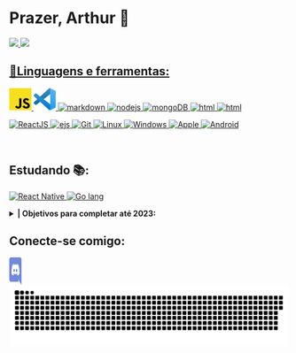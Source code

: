 # Prazer, Arthur 👋

<div>
  <a href="https://github.com/Strike21">
  <img height="180em" src="https://github-readme-stats.vercel.app/api?username=Strike21&show_icons=true&theme=radical&include_all_commits=true&count_private=true"/>
  <img height="180em" src="https://github-readme-stats.vercel.app/api/top-langs/?username=strike21&layout=compact&theme=radical&count_private=true"/>

<div>


## 🔨Linguagens e ferramentas:


<p align="left">
<a href="https://developer.mozilla.org/en-US/docs/Web/JavaScript" target="_blank"> <img src="https://raw.githubusercontent.com/DiogoMarques2003/DiogoMarques2003/b931474e37b6cc318a15c243804ad4bc4b9bd441/.github/logos/javascript.svg" alt="javascript" width="40" height="40"/> </a> 
<a href="https://www.lua.org/docs.html" target="_blank"> 
<a href="https://code.visualstudio.com/" target="_blank"> <img src="https://raw.githubusercontent.com/DiogoMarques2003/DiogoMarques2003/b931474e37b6cc318a15c243804ad4bc4b9bd441/.github/logos/visual-studio-code.svg" alt="vscode" width="40" height="40"/> </a> 
<a href="https://www.markdownguide.org/"  target="_blank"> <img src="https://upload.wikimedia.org/wikipedia/commons/thumb/4/48/Markdown-mark.svg/1280px-Markdown-mark.svg.png" alt="markdown" width="40" height=""/> </a>
<a href="https://nodejs.org" target="_blank"> <img src="https://cdn.jsdelivr.net/gh/devicons/devicon/icons/nodejs/nodejs-original.svg" alt="nodejs" width="40" height="40"/> </a> 
<a href="https://docs.mongodb.com/" target="_blank"> <img src="https://cdn.jsdelivr.net/gh/devicons/devicon/icons/mongodb/mongodb-original.svg" alt="mongoDB" width="70" height="40"/> </a>
<a href="https://developer.mozilla.org/pt-BR/docs/Web/HTML" target="_blank"> <img src="https://www.w3.org/html/logo/downloads/HTML5_Badge_512.png" alt="html" width="" height="30"/> </a>
<a href="https://developer.mozilla.org/pt-BR/docs/Web/CSS" target="_blank"> <img src="http://monarchtechnologiesinc.com/assets/images/icons/technologies/logo-css3.png" alt="html" width="" height="38"/> </a>
</p>
<a href="https://ejs.co/" target="_blank"> <img src="https://cdn.icon-icons.com/icons2/2107/PNG/512/file_type_ejs_icon_130626.png" alt="ReactJS" width="" height="38"/> </a>
 <a href="https://pt-br.reactjs.org/" target="_blank"> <img src="https://icons-for-free.com/iconfiles/png/512/design+development+facebook+framework+mobile+react+icon-1320165723839064798.png" alt="ejs" width="" height="45"/> </a>
    <a href="https://git-scm.com/" target="_blank"> <img src="https://cdn.jsdelivr.net/gh/devicons/devicon/icons/git/git-original.svg" alt="Git" width="" height="45"/> </a>
  </a>
  <a href="https://linuxfoundation.org/" target="_blank"> <img src="https://cdn.jsdelivr.net/gh/devicons/devicon/icons/linux/linux-plain.svg" alt="Linux" width="" height="45"/> </a>
  <a href="https://www.microsoft.com/pt-br/windows/" target="_blank"> <img src="https://cdn.jsdelivr.net/gh/devicons/devicon/icons/windows8/windows8-original.svg" alt="Windows" width="" height="45"/> </a>
    <a href="https://www.apple.com/br/" target="_blank"> <img src="https://cdn.jsdelivr.net/gh/devicons/devicon/icons/apple/apple-original.svg" alt="Apple" width="" height="45"/> </a>
    <a href="https://www.android.com/" target="_blank"> <img src="https://cdn.jsdelivr.net/gh/devicons/devicon/icons/android/android-plain.svg" alt="Android" width="" height="45"/> </a>
    

    
  
  
 
</p>
<br>
  
## Estudando 📚: 
 <p align="left">
  <a href="https://reactnative.dev" target="_blank"> <img src="https://appmasters.io/static/react-native-logo-21829a0f16a823088ccbde8e44fb5485.png" alt="React Native" width="" height="45"/> </a>
  <a href="https://golang.org/" target="_blank"> <img src="https://juststickers.in/wp-content/uploads/2016/07/go-programming-language.png" alt="Go lang" width="" height="45"/> </a>
  </p>
  
 
 

<details>
    <summary> <b>| Objetivos para completar até 2023:</b></summary>
    <h3> • Tecnologias:</h3>
    <ul>
        <li>[x] - JavaScript e Node 📦</li>
        <li>[x] - MongoDB 🍃</li>
        <li>[x] - Html e css 💻</li>
        <li>[x] - ReactJS ⚛</li>
        <li>[ ] - React Native ⚛</li>
        <li>[ ] - Firebase 🔥</li>
        <li>[ ] - PHP 🐘</li>
        <li>[ ] - Java ☕</li>
    </ul>
</details>

  
## Conecte-se comigo:
[<img align="left" alt="Strike21 | Discord" width="22px" src="https://raw.githubusercontent.com/DiogoMarques2003/DiogoMarques2003/b931474e37b6cc318a15c243804ad4bc4b9bd441/.github/logos/discord.svg" width="50" height="50" />][discord]


  [discord]: https://discord.com/users/824940190673534976
  
  
  
  ![Snake animation](https://github.com/Strike21/Strike21/blob/output/github-contribution-grid-snake.svg)
  

